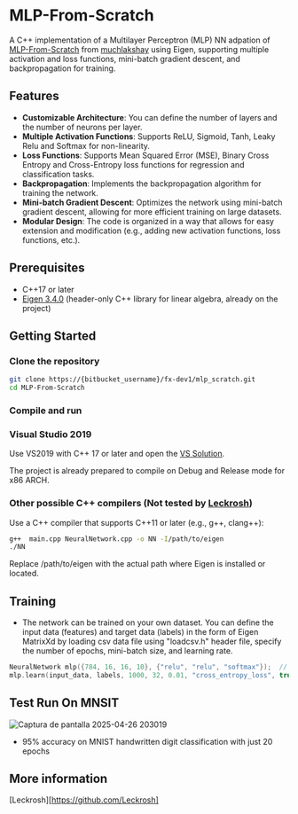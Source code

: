 # MLP-From-Scratch

A C++ implementation of a Multilayer Perceptron (MLP) NN adpation of [MLP-From-Scratch](https://github.com/muchlakshay/MLP-From-Scratch) from [muchlakshay](https://github.com/muchlakshay) using Eigen, supporting multiple activation and loss functions, mini-batch gradient descent, and backpropagation for training.

## Features

- **Customizable Architecture**: You can define the number of layers and the number of neurons per layer.
- **Multiple Activation Functions**: Supports ReLU, Sigmoid, Tanh, Leaky Relu and Softmax for non-linearity.
- **Loss Functions**: Supports Mean Squared Error (MSE), Binary Cross Entropy and Cross-Entropy loss functions for regression and classification tasks.
- **Backpropagation**: Implements the backpropagation algorithm for training the network.
- **Mini-batch Gradient Descent**: Optimizes the network using mini-batch gradient descent, allowing for more efficient training on large datasets.
- **Modular Design**: The code is organized in a way that allows for easy extension and modification (e.g., adding new activation functions, loss functions, etc.).

## Prerequisites

- C++17 or later
- [Eigen 3.4.0](https://eigen.tuxfamily.org/) (header-only C++ library for linear algebra, already on the project)

## Getting Started

### Clone the repository

```bash
git clone https://{bitbucket_username}/fx-dev1/mlp_scratch.git
cd MLP-From-Scratch
```
### Compile and run

### Visual Studio 2019

Use VS2019 with C++ 17 or later and open the [VS Solution](./MLP.sln).

The project is already prepared to compile on Debug and Release mode for x86 ARCH.

###  Other possible C++ compilers (Not tested by [Leckrosh](https://github.com/Leckrosh))

Use a C++ compiler that supports C++11 or later (e.g., g++, clang++):

```bash
g++  main.cpp NeuralNetwork.cpp -o NN -I/path/to/eigen
./NN
```
Replace /path/to/eigen with the actual path where Eigen is installed or located.

## Training
- The network can be trained on your own dataset. You can define the input data (features) and target data (labels) in the form of Eigen MatrixXd by loading csv data file using "loadcsv.h" header file, specify the number of epochs, mini-batch size, and learning rate.
```cpp
NeuralNetwork mlp({784, 16, 16, 10}, {"relu", "relu", "softmax"});  // 784 input neurons, 2 hidden layer with 16 neurons and 10 output neuron
mlp.learn(input_data, labels, 1000, 32, 0.01, "cross_entropy_loss", true); // input data, labels, batch size, learning rate, loss function, verbose (true by default)
```
## Test Run On MNSIT 
![Captura de pantalla 2025-04-26 203019](https://github.com/user-attachments/assets/87721831-cb23-4f7f-8c8c-5836c9eb1f79)

- 95% accuracy on MNIST handwritten digit classification with just 20 epochs


## More information

[Leckrosh][https://github.com/Leckrosh]
